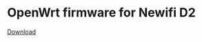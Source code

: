 # OpenWrt firmware for Newifi D2

[Download](https://github.com/P3TERX/OpenWrt-Newifi_D2/releases/latest)